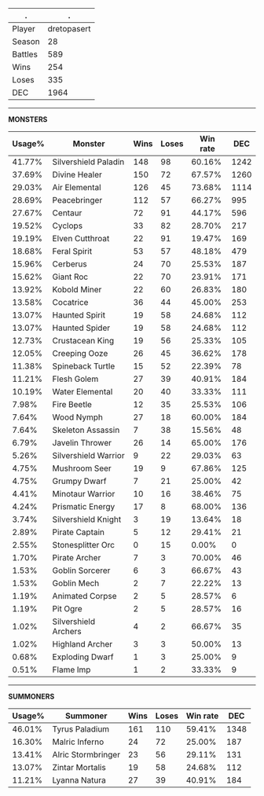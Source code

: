 .|.
|-|-
Player|dretopasert
Season|28
Battles|589
Wins|254
Loses|335
DEC|1964

---
**MONSTERS**

Usage%|Monster|Wins|Loses|Win rate|DEC|
-|-|-|-|-|-|
41.77%|Silvershield Paladin|148|98|60.16%|1242|
37.69%|Divine Healer|150|72|67.57%|1260|
29.03%|Air Elemental|126|45|73.68%|1114|
28.69%|Peacebringer|112|57|66.27%|995|
27.67%|Centaur|72|91|44.17%|596|
19.52%|Cyclops|33|82|28.70%|217|
19.19%|Elven Cutthroat|22|91|19.47%|169|
18.68%|Feral Spirit|53|57|48.18%|479|
15.96%|Cerberus|24|70|25.53%|187|
15.62%|Giant Roc|22|70|23.91%|171|
13.92%|Kobold Miner|22|60|26.83%|180|
13.58%|Cocatrice|36|44|45.00%|253|
13.07%|Haunted Spirit|19|58|24.68%|112|
13.07%|Haunted Spider|19|58|24.68%|112|
12.73%|Crustacean King|19|56|25.33%|105|
12.05%|Creeping Ooze|26|45|36.62%|178|
11.38%|Spineback Turtle|15|52|22.39%|78|
11.21%|Flesh Golem|27|39|40.91%|184|
10.19%|Water Elemental|20|40|33.33%|111|
7.98%|Fire Beetle|12|35|25.53%|106|
7.64%|Wood Nymph|27|18|60.00%|184|
7.64%|Skeleton Assassin|7|38|15.56%|48|
6.79%|Javelin Thrower|26|14|65.00%|176|
5.26%|Silvershield Warrior|9|22|29.03%|63|
4.75%|Mushroom Seer|19|9|67.86%|125|
4.75%|Grumpy Dwarf|7|21|25.00%|42|
4.41%|Minotaur Warrior|10|16|38.46%|75|
4.24%|Prismatic Energy|17|8|68.00%|136|
3.74%|Silvershield Knight|3|19|13.64%|18|
2.89%|Pirate Captain|5|12|29.41%|21|
2.55%|Stonesplitter Orc|0|15|0.00%|0|
1.70%|Pirate Archer|7|3|70.00%|46|
1.53%|Goblin Sorcerer|6|3|66.67%|43|
1.53%|Goblin Mech|2|7|22.22%|13|
1.19%|Animated Corpse|2|5|28.57%|6|
1.19%|Pit Ogre|2|5|28.57%|16|
1.02%|Silvershield Archers|4|2|66.67%|35|
1.02%|Highland Archer|3|3|50.00%|13|
0.68%|Exploding Dwarf|1|3|25.00%|9|
0.51%|Flame Imp|1|2|33.33%|9|

---
**SUMMONERS**

Usage%|Summoner|Wins|Loses|Win rate|DEC|
-|-|-|-|-|-|
46.01%|Tyrus Paladium|161|110|59.41%|1348|
16.30%|Malric Inferno|24|72|25.00%|187|
13.41%|Alric Stormbringer|23|56|29.11%|131|
13.07%|Zintar Mortalis|19|58|24.68%|112|
11.21%|Lyanna Natura|27|39|40.91%|184|
